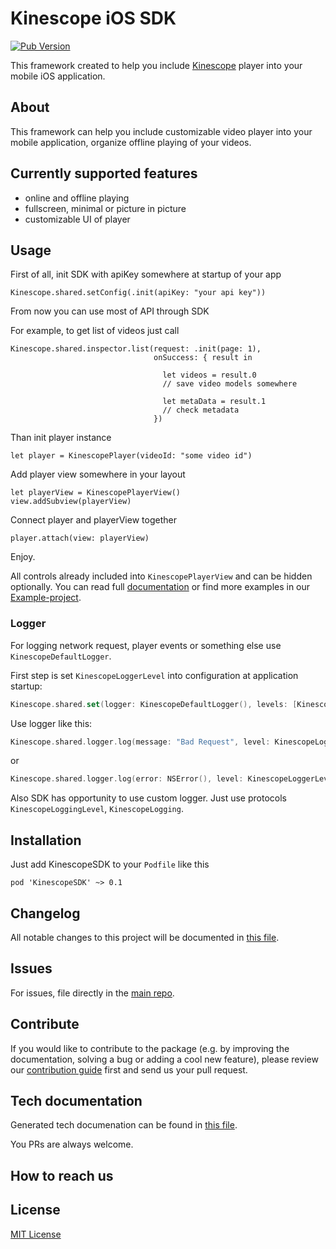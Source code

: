 # Kinescope iOS SDK

[![Pub Version](https://img.shields.io/badge/version-0.1-orange)](https://img.shields.io/badge/version-0.1-orange)

This framework created to help you include [Kinescope](https://kinescope.io/) player into your mobile iOS application.

<!-- TODO add logo here -->

## About

This framework can help you include customizable video player into your mobile application, organize offline playing of your videos.

## Currently supported features

- online and offline playing
- fullscreen, minimal or picture in picture
- customizable UI of player

## Usage

First of all, init SDK with apiKey somewhere at startup of your app

```
Kinescope.shared.setConfig(.init(apiKey: "your api key"))
```

From now you can use most of API through SDK

For example, to get list of videos just call
```
Kinescope.shared.inspector.list(request: .init(page: 1),
                                onSuccess: { result in

                                  let videos = result.0
                                  // save video models somewhere

                                  let metaData = result.1
                                  // check metadata
                                })
```

Than init player instance

```
let player = KinescopePlayer(videoId: "some video id")
```

Add player view somewhere in your layout

```
let playerView = KinescopePlayerView()
view.addSubview(playerView)
```

Connect player and playerView together

```
player.attach(view: playerView)
```

Enjoy.

All controls already included into `KinescopePlayerView` and can be hidden optionally.
You can read full [documentation](./DOCUMENTATION.md) or find more examples in our [Example-project](/Example).  

### Logger

For logging network request, player events or something else use `KinescopeDefaultLogger`.

First step is set `KinescopeLoggerLevel` into configuration at application startup:

```swift
Kinescope.shared.set(logger: KinescopeDefaultLogger(), levels: [KinescopeLoggerLevel.network, KinescopeLoggerLevel.player])
```

Use logger like this:

```swift
Kinescope.shared.logger.log(message: "Bad Request", level: KinescopeLoggerLevel.network)
```

or 

```swift
Kinescope.shared.logger.log(error: NSError(), level: KinescopeLoggerLevel.network)
```

Also SDK has opportunity to use custom logger. Just use protocols `KinescopeLoggingLevel`, `KinescopeLogging`.

## Installation

Just add KinescopeSDK to your `Podfile` like this

```
pod 'KinescopeSDK' ~> 0.1
```

## Changelog

All notable changes to this project will be documented in [this file](./CHANGELOG.md).

## Issues

For issues, file directly in the [main repo](https://github.com/surfstudio/ios-kinescope-sdk).

## Contribute

If you would like to contribute to the package (e.g. by improving the documentation, solving a bug or adding a cool new feature), please review our [contribution guide](CONTRIBUTING.md) first and send us your pull request.

## Tech documentation

Generated tech documenation can be found in [this file](./TECHDOC.md).

You PRs are always welcome.

## How to reach us

<!-- TODO add some channel of communication  -->

## License

[MIT License](LICENSE)
